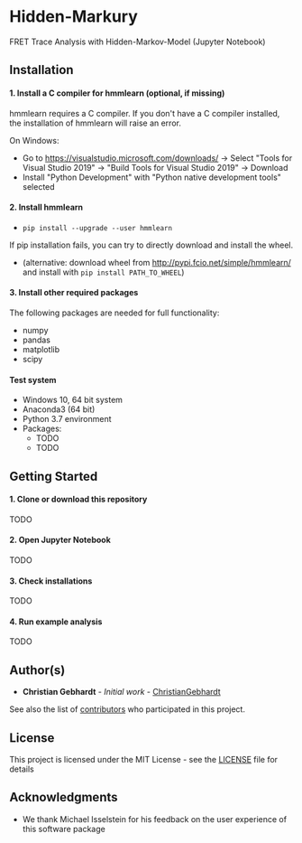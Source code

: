 # Hidden-Markury
FRET Trace Analysis with Hidden-Markov-Model (Jupyter Notebook)

## Installation
#### 1. Install a C compiler for hmmlearn (optional, if missing) 

hmmlearn requires a C compiler. If you don't have a C compiler installed, the installation of hmmlearn will raise an error.

On Windows: 
- Go to https://visualstudio.microsoft.com/downloads/ -> Select "Tools for Visual Studio 2019" -> "Build Tools for Visual Studio 2019" -> Download
- Install "Python Development" with "Python native development tools" selected


#### 2. Install hmmlearn
- `pip install --upgrade --user hmmlearn`

If pip installation fails, you can try to directly download and install the wheel.

- (alternative: download wheel from http://pypi.fcio.net/simple/hmmlearn/ and install with `pip install PATH_TO_WHEEL`)

#### 3. Install other required packages

The following packages are needed for full functionality:
- numpy
- pandas
- matplotlib
- scipy

#### Test system
* Windows 10, 64 bit system
* Anaconda3 (64 bit)
* Python 3.7 environment
* Packages:
  * TODO
  * TODO

## Getting Started
#### 1. Clone or download this repository
TODO
#### 2. Open Jupyter Notebook
TODO
#### 3. Check installations
TODO
#### 4. Run example analysis
TODO
## Author(s)

* **Christian Gebhardt** - *Initial work* - [ChristianGebhardt](https://github.com/ChristianGebhardt)

See also the list of [contributors](https://github.com/ChristianGebhardt/Hidden-Markury/contributors) who participated in this project.

## License

This project is licensed under the MIT License - see the [LICENSE](LICENSE) file for details

## Acknowledgments

* We thank Michael Isselstein for his feedback on the user experience of this software package
